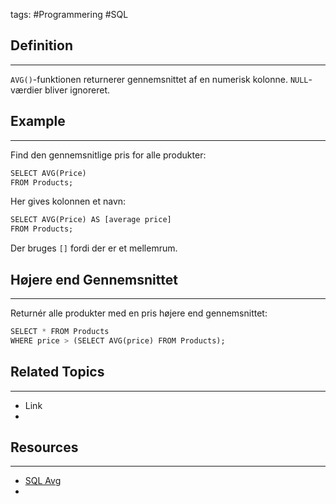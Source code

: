 tags: #Programmering #SQL

## Definition 
---
`AVG()`-funktionen returnerer gennemsnittet af en numerisk kolonne.
`NULL`-værdier bliver ignoreret.

## Example
---
Find den gennemsnitlige pris for alle produkter:
```SQL
SELECT AVG(Price)  
FROM Products;
```

Her gives kolonnen et navn:
```SQL
SELECT AVG(Price) AS [average price]  
FROM Products;
```
Der bruges `[]` fordi der er et mellemrum.
## Højere end Gennemsnittet
---
Returnér alle produkter med en pris højere end gennemsnittet:
```SQL
SELECT * FROM Products  
WHERE price > (SELECT AVG(price) FROM Products);
```


## Related Topics
---
- Link
- 

## Resources
---
- [SQL Avg](https://www.w3schools.com/sql/sql_avg.asp)
- 